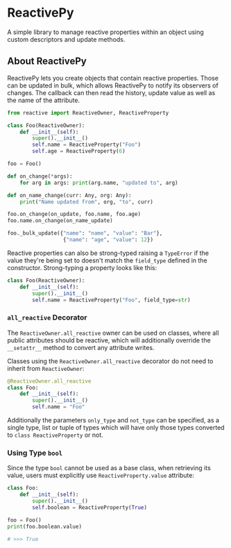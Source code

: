 # ReactivePy

A simple library to manage reactive properties within an object using custom descriptors and update methods.

## About ReactivePy

ReactivePy lets you create objects that contain reactive properties. Those can be updated in bulk, which allows ReactivePy to notify its observers of changes. The callback can then read the history, update value as well as the name of the attribute.

```python
from reactive import ReactiveOwner, ReactiveProperty

class Foo(ReactiveOwner):
    def __init__(self):
        super().__init__()
        self.name = ReactiveProperty("Foo")
        self.age = ReactiveProperty(6)

foo = Foo()

def on_change(*args):
    for arg in args: print(arg.name, "updated to", arg)

def on_name_change(curr: Any, org: Any):
    print("Name updated from", org, "to", curr)

foo.on_change(on_update, foo.name, foo.age)
foo.name.on_change(on_name_update)

foo._bulk_update({"name": "name", "value": "Bar"},
                  {"name": "age", "value": 12})
```

Reactive properties can also be strong-typed raising a `TypeError` if the value they're being set to doesn't match the `field_type` defined in the constructor. Strong-typing a property looks like this:

```python
class Foo(ReactiveOwner):
    def __init__(self):
        super().__init__()
        self.name = ReactiveProperty("Foo", field_type=str)
```

### `all_reactive` Decorator

The `ReactiveOwner.all_reactive` owner can be used on classes, where all public attributes should be reactive, which will additionally override the `__setattr__` method to convert any attribute writes.

Classes using the `ReactiveOwner.all_reactive` decorator do not need to inherit from `ReactiveOwner`:

```python
@ReactiveOwner.all_reactive
class Foo:
    def __init__(self):
        super().__init__()
        self.name = "Foo"
```

Additionally the parameters `only_type` and `not_type` can be specified, as a single type, list or tuple of types which will have only those types converted to `class ReactiveProperty` or not.

### Using Type `bool`

Since the type `bool` cannot be used as a base class, when retrieving its value, users must explicitly use `ReactiveProperty.value` attribute:

```python
class Foo:
    def __init__(self):
        super().__init__()
        self.boolean = ReactiveProperty(True)

foo = Foo()
print(foo.boolean.value)

# >>> True
```
